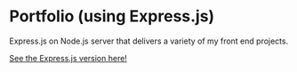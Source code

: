 # Portfolio (using Express.js)
Express.js on Node.js server that delivers a variety of my front end projects.

<a href="https://maggie-wiseman-portfolio.herokuapp.com/carousel/description">See the Express.js version here!</a>





